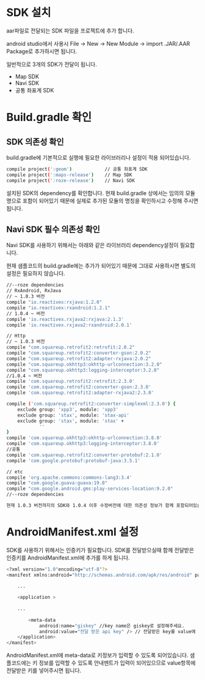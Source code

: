 # SDK 설치
aar파일로 전달되는 SDK 파일을 프로젝트에 추가 합니다. 

android studio에서 사용시 File -> New -> New Module -> import .JAR/.AAR Package로 추가하시면 됩니다.

일반적으로 3개의 SDK가 전달이 됩니다.

 * Map SDK 
 * Navi SDK
 * 공통 좌표계 SDK

# Build.gradle 확인
## SDK 의존성 확인
build.gradle에 기본적으로 실행에 필요한 라이브러리나 설정이 적용 되어있습니다.
```bash
compile project(':geom')			// 공통 좌표계 SDK
compile project(':maps-release')	// Map SDK
compile project(':roze-release')	// Navi SDK
```

설치된 SDK의 dependency를 확인합니다. 현재 build.gradle 상에서는 임의의 모듈명으로 포함이 되어있기 때문에
실제로 추가된 모듈의 명칭을 확인하시고 수정해 주시면 됩니다.

## Navi SDK 필수 의존성 확인
Navi SDK를 사용하기 위해서는 아래와 같은 라이브러리 dependency설정이 필요합니다.

현재 샘플코드의 build.gradle에는 추가가 되어있기 때문에 그대로 사용하시면 별도의 설정은 필요하지 않습니다.

```bash
//--roze dependencies
// RxAndroid, RxJava
// ~ 1.0.3 버전
compile "io.reactivex:rxjava:1.2.0"
compile "io.reactivex:rxandroid:1.2.1"
// 1.0.4 ~ 버전
compile 'io.reactivex.rxjava2:rxjava:2.1.3'
compile 'io.reactivex.rxjava2:rxandroid:2.0.1'

// Http
// ~ 1.0.3 버전
compile "com.squareup.retrofit2:retrofit:2.0.2"
compile "com.squareup.retrofit2:converter-gson:2.0.2"
compile "com.squareup.retrofit2:adapter-rxjava:2.0.2"
compile "com.squareup.okhttp3:okhttp-urlconnection:3.2.0"
compile "com.squareup.okhttp3:logging-interceptor:3.2.0"
//1.0.4 ~ 버전
compile 'com.squareup.retrofit2:retrofit:2.3.0'
compile 'com.squareup.retrofit2:converter-gson:2.3.0'
compile 'com.squareup.retrofit2:adapter-rxjava2:2.3.0'

compile ('com.squareup.retrofit2:converter-simplexml:2.3.0') {
	exclude group: 'xpp3', module: 'xpp3'
	exclude group: 'stax', module: 'stax-api'
	exclude group: 'stax', module: 'stax' +
			''
}
compile 'com.squareup.okhttp3:okhttp-urlconnection:3.8.0'
compile 'com.squareup.okhttp3:logging-interceptor:3.8.0'
//공통
compile 'com.squareup.retrofit2:converter-protobuf:2.1.0'
compile 'com.google.protobuf:protobuf-java:3.5.1'

// etc
compile 'org.apache.commons:commons-lang3:3.4'
compile "com.google.guava:guava:19.0"
compile "com.google.android.gms:play-services-location:9.2.0"
//--roze dependencies
```
```bash
현재 1.0.3 버전까지의 SDK와 1.0.4 이후 수정버전에 대한 의존성 정보가 함께 포함되어있습니다. 
```

# AndroidManifest.xml 설정
SDK를 사용하기 위해서는 인증키가 필요합니다. SDK를 전달받으실때 함께 전달받은 인증키를 AndroidManifest.xml에 추가를 하게 됩니다.

```bash
<?xml version="1.0"encoding="utf-8"?>
<manifest xmlns:android="http://schemas.android.com/apk/res/android" package="앱 패키지 명">

    ...
	
    <application >
	
	...
	
        <meta-data
            android:name="giskey" //key name은 giskey로 설정해주세요.
            android:value="전달 받은 api key" /> // 전달받은 key를 value에 넣어 주세요.
    </application>
</manifest>
```
AndroidManifest.xml에 meta-data로 키정보가 입력할 수 있도록 되어있습니다. 샘플코드에는 키 정보를 입력할 수 있도록
안내멘트가 입력이 되어있으므로 value항목에 전달받은 키를 넣어주시면 됩니다.